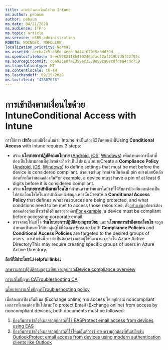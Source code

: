 ```yaml
---
title: การเข้าถึงตามเงื่อนไขด้วย Intune
ms.author: pebaum
author: pebaum
ms.date: 04/21/2020
ms.audience: ITPro
ms.topic: article
ms.service: o365-administration
ROBOTS: NOINDEX, NOFOLLOW
localization_priority: Normal
ms.assetid: aecba7c5-e86d-4ec8-9d44-679f5a3d659d
ms.openlocfilehash: 5eec5982118b4f0246afadf2af219b2d5f32f95c
ms.sourcegitcommit: c6692ce0fa1358ec3529e59ca0ecdfdea4cdc759
ms.translationtype: MT
ms.contentlocale: th-TH
ms.lasthandoff: 09/15/2020
ms.locfileid: "47807678"
---
```

# <a name="conditional-access-with-intune"></a><span data-ttu-id="9a504-102">การเข้าถึงตามเงื่อนไขด้วย Intune</span><span class="sxs-lookup"><span data-stu-id="9a504-102">Conditional Access with Intune</span></span>

<span data-ttu-id="9a504-103">การใช้การ  **เข้าถึง**  แบบมีเงื่อนไขด้วย Intune จำเป็นต้องมี3ขั้นตอนดังนี้</span><span class="sxs-lookup"><span data-stu-id="9a504-103">Using  **Conditional Access**  with Intune requires 3 steps:</span></span>

- <span data-ttu-id="9a504-104">สร้าง  **นโยบายการปฏิบัติตามนโยบาย**  ([Android](https://docs.microsoft.com/intune/compliance-policy-create-android),  [iOS](https://docs.microsoft.com/intune/compliance-policy-create-ios),  [Windows](https://docs.microsoft.com//intune/compliance-policy-create-windows)) เพื่อกำหนดการตั้งค่าที่ต้องเป็นไปตามก่อนที่อุปกรณ์จะถือว่าเป็นไปตามนโยบาย</span><span class="sxs-lookup"><span data-stu-id="9a504-104">Create a  **Compliance Policy**  ([Android](https://docs.microsoft.com/intune/compliance-policy-create-android),  [iOS](https://docs.microsoft.com/intune/compliance-policy-create-ios),  [Windows](https://docs.microsoft.com//intune/compliance-policy-create-windows)) to define settings that must be met before the device is considered compliant.</span></span> <span data-ttu-id="9a504-105">ตัวอย่างเช่นอุปกรณ์จำเป็นต้องมี pin อย่างน้อย6หลักก่อนที่จะถือว่าสอดคล้องกัน</span><span class="sxs-lookup"><span data-stu-id="9a504-105">For example, a device must have a pin of at least 6 digits before it is considered compliant.</span></span>
- <span data-ttu-id="9a504-106">สร้าง **นโยบายการเข้าถึงตามเงื่อนไข**  ที่กำหนดว่าทรัพยากรใดบ้างที่ได้รับการป้องกันและต้องเป็นไปตามเงื่อนไขใดในการเข้าถึงแหล่งข้อมูลเหล่านั้น</span><span class="sxs-lookup"><span data-stu-id="9a504-106">Create a **Conditional Access Policy**  that defines what resources are being protected, and what conditions need to be met to access those resources.</span></span>  <span data-ttu-id="9a504-107">ตัว[อย่างเช่น](https://docs.microsoft.com/intune/tutorial-protect-email-on-unmanaged-devices#create-conditional-access-policies)อุปกรณ์ต้องสอดคล้องก่อนที่จะเข้าถึงอีเมลขององค์กร</span><span class="sxs-lookup"><span data-stu-id="9a504-107">[For example,](https://docs.microsoft.com/intune/tutorial-protect-email-on-unmanaged-devices#create-conditional-access-policies)  a device must be compliant before accessing corporate email.</span></span>
- <span data-ttu-id="9a504-108">ตรวจสอบให้แน่ใจ **ว่านโยบายการปฏิบัติตามกฎระเบียบ**  และ  **นโยบายการเข้าถึงตามเงื่อนไข**  จะถูกกำหนดเป้าหมายให้กับกลุ่มผู้ใช้ที่ต้องการ</span><span class="sxs-lookup"><span data-stu-id="9a504-108">Ensure both **Compliance Policies**  and  **Conditional Access Policies**  are targeted to the desired groups of users.</span></span> <span data-ttu-id="9a504-109">การทำเช่นนี้อาจจำเป็นต้องสร้างกลุ่มผู้ใช้ที่เฉพาะเจาะจงใน Azure Active Directory</span><span class="sxs-lookup"><span data-stu-id="9a504-109">This may require creating specific groups of users in Azure Active Directory.</span></span>

<span data-ttu-id="9a504-110">**ลิงก์ที่มีประโยชน์:**</span><span class="sxs-lookup"><span data-stu-id="9a504-110">**Helpful links:**</span></span>

[<span data-ttu-id="9a504-111">ภาพรวมการปฏิบัติตามกฎระเบียบของอุปกรณ์</span><span class="sxs-lookup"><span data-stu-id="9a504-111">Device compliance overview</span></span>](https://docs.microsoft.com/intune/device-compliance-get-started)

[<span data-ttu-id="9a504-112">การแก้ไขปัญหา CA</span><span class="sxs-lookup"><span data-stu-id="9a504-112">Troubleshooting CA</span></span>](https://docs.microsoft.com/intune/troubleshoot-conditional-access)

[<span data-ttu-id="9a504-113">นโยบายการแก้ไขปัญหา</span><span class="sxs-lookup"><span data-stu-id="9a504-113">Troubleshooting policy</span></span>](https://docs.microsoft.com/intune/troubleshoot-policies-in-microsoft-intune)

<span data-ttu-id="9a504-114">เมื่อต้องการป้องกันอีเมล (Exchange online) จาก access โดยอุปกรณ์ noncompliant เอกสารทั้งสองต้องเป็นไปตาม:</span><span class="sxs-lookup"><span data-stu-id="9a504-114">To protect Email (Exchange online) from access by noncompliant devices, both documents must be followed:</span></span>

1. [<span data-ttu-id="9a504-115">ป้องกันการเข้าถึงอีเมลจากอุปกรณ์ที่ใช้ EAS</span><span class="sxs-lookup"><span data-stu-id="9a504-115">Protect email access from devices using EAS</span></span>](https://docs.microsoft.com/intune/tutorial-protect-email-on-unmanaged-devices)
2. [<span data-ttu-id="9a504-116">ป้องกันการเข้าถึงอีเมลจากอุปกรณ์ที่ใช้ไคลเอ็นต์การรับรองความถูกต้องที่ทันสมัยเช่น Outlook</span><span class="sxs-lookup"><span data-stu-id="9a504-116">Protect email access from devices using modern authentication clients like Outlook</span></span>](https://docs.microsoft.com/intune/tutorial-protect-email-on-enrolled-devices)